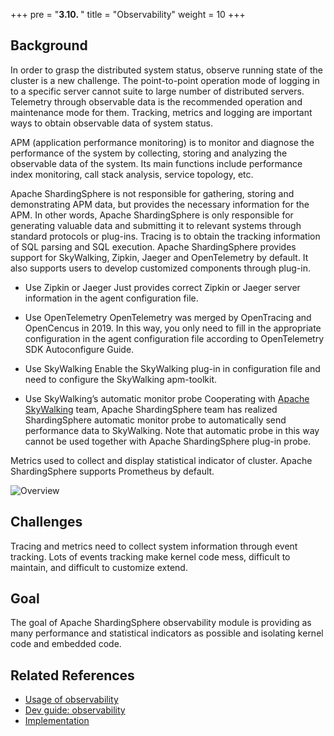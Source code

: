 +++
pre = "<b>3.10. </b>"
title = "Observability"
weight = 10
+++

## Background

In order to grasp the distributed system status, observe running state of the cluster is a new challenge. The point-to-point operation mode of logging in to a specific server cannot suite to large number of distributed servers. Telemetry through observable data is the recommended operation and maintenance mode for them. Tracking, metrics and logging are important ways to obtain observable data of system status.

APM (application performance monitoring) is to monitor and diagnose the performance of the system by collecting, storing and analyzing the observable data of the system. Its main functions include performance index monitoring, call stack analysis, service topology, etc.

Apache ShardingSphere is not responsible for gathering, storing and demonstrating APM data, but provides the necessary information for the APM. In other words, Apache ShardingSphere is only responsible for generating valuable data and submitting it to relevant systems through standard protocols or plug-ins. Tracing is to obtain the tracking information of SQL parsing and SQL execution. Apache ShardingSphere provides support for SkyWalking, Zipkin, Jaeger and OpenTelemetry by default. It also supports users to develop customized components through plug-in.

- Use Zipkin or Jaeger
Just provides correct Zipkin or Jaeger server information in the agent configuration file.

- Use OpenTelemetry
OpenTelemetry was merged by OpenTracing and OpenCencus in 2019. In this way, you only need to fill in the appropriate configuration in the agent configuration file according to OpenTelemetry SDK Autoconfigure Guide.

- Use SkyWalking
Enable the SkyWalking plug-in in configuration file and need to configure the SkyWalking apm-toolkit.

- Use SkyWalking’s automatic monitor probe
Cooperating with [Apache SkyWalking](https://skywalking.apache.org/) team, Apache ShardingSphere team has realized ShardingSphere automatic monitor probe to automatically send performance data to SkyWalking. Note that automatic probe in this way cannot be used together with Apache ShardingSphere plug-in probe.

Metrics used to collect and display statistical indicator of cluster. Apache ShardingSphere supports Prometheus by default.

![Overview](https://shardingsphere.apache.org/document/current/img/apm/overview_v3.png)

## Challenges

Tracing and metrics need to collect system information through event tracking. Lots of events tracking make kernel code mess, difficult to maintain, and difficult to customize extend.

## Goal

The goal of Apache ShardingSphere observability module is providing as many performance and statistical indicators as possible and isolating kernel code and embedded code.

## Related References

- [Usage of observability](/en/user-manual/shardingsphere-proxy/observability/)
- [Dev guide: observability](/en/dev-manual/agent/)
- [Implementation](/en/reference/observability/)
